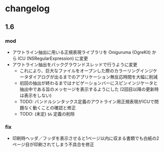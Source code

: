 
changelog
==========================

1.6
--------------------------

### mod

- アウトライン抽出に用いる正規表現ライブラリを Oniguruma (OgreKit) から ICU (NSRegularExpression) に変更
- アウトライン抽出をバックグラウンドスレッドで行うように変更
    - これにより、巨大なファイルをオープンした際のカラーリングインジケータダイアログが出るまでのアプリケーション無反応時間を大幅に削減
    - 初回の抽出が終わるまではナビゲーションバーにスピンインジケータと抽出中である旨のメッセージを表示するようにした (2回目以降の更新時は表示をしない)
    - TODO: バンドルシンタックス定義のアウトライン用正規表現がICUで問題なく動くことの確認と修正
    - TODO: (未定) `$&` 定義の削除

### fix

- 印刷時ヘッダ／フッダを表示させると1ページ以内に収まる書類でも白紙の2ページ目が印刷されてしまう不具合を修正
